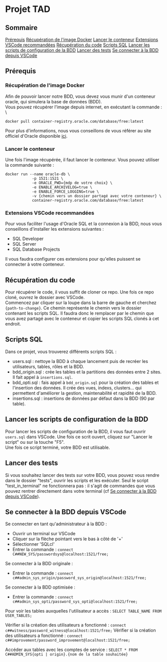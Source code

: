# Projet TAD

## Sommaire
[Prérequis](#prérequis)
[Récupération de l'image Docker]()
[Lancer le conteneur]()
[Extensions VSCode recommandées]()
[Récupération du code]()
[Scripts SQL]()
[Lancer les scripts de configuration de la BDD]()
[Lancer des tests]()
[Se connecter à la BDD depuis VSCode]()


## Prérequis

### Récupération de l'image Docker
Afin de pouvoir lancer notre BDD, vous devez vous munir d'un conteneur oracle, qui simulera la base de données (BDD). \
Vous pouvez récupérer l'image depuis internet, en exécutant la commande : \
```
docker pull container-registry.oracle.com/database/free:latest
```
Pour plus d'informations, nous vous conseillons de vous référer au site officiel d'Oracle disponible [ici](https://www.oracle.com/fr/database/free/get-started/).

### Lancer le conteneur
Une fois l'image récupérée, il faut lancer le conteneur. Vous pouvez utiliser la commande suivante :
```
docker run --name oracle-db \
            -p 1521:1521 \
            -e ORACLE_PWD={mdp de votre choix} \
            -e ENABLE_ARCHIVELOG=true \
            -e ENABLE_FORCE_LOGGING=true \
            -v {chemin vers un dossier partagé avec votre conteneur} \
            container-registry.oracle.com/database/free:latest
```

### Extensions VSCode recommandées
Pour vous faciliter l'usage d'Oracle SQL et la connexion à la BDD, nous vous conseillons d'installer les extensions suivantes :
* SQL Developer
* SQL Server
* SQL Database Projects

Il vous faudra configurer ces extensions pour qu'elles puissent se connecter à votre conteneur.

## Récupération du code
Pour récupérer le code, il vous suffit de cloner ce repo. Une fois ce repo cloné, ouvrez le dossier avec VSCode. \
Commencez par cliquer sur la loupe dans la barre de gauche et cherchez `{path-to-change}`. Ce chemin représente le chemin vers le dossier contenant les scripts SQL.
Il faudra donc le remplacer par le chemin que vous avez partagé avec le conteneur et copier les scripts SQL clonés à cet endroit.


## Scripts SQL
Dans ce projet, vous trouverez différents scripts SQL :
* users.sql : nettoye la BDD à chaque lancement puis de recréer les utilisateurs, tables, rôles et la BDD.
* bdd_origin.sql : crée les tables et la partitions des données entre 2 sites. Il fait appel à `insertions.sql`.
* bdd_opti.sql : fais appel à `bdd_origin.sql` pour la création des tables et l'insertion des données. Il crée des vues, indexs, clusters... qui permettent d'améliorer la gestion, maintenabilité et rapidité de la BDD.
* insertions.sql : insertions de données par défaut dans la BDD (90 par table).


## Lancer les scripts de configuration de la BDD
Pour lancer les scripts de configuration de la BDD, il vous faut ouvrir `users.sql` dans VSCode. Une fois ce scrit ouvert, cliquez sur "Lancer le script" ou sur la touche "F5". \
Une fois ce script terminé, votre BDD est utilisable.


## Lancer des tests
Si vous souhaitez lancer des tests sur votre BDD, vous pouvez vous rendre dans le dossier "tests", ouvrir les scripts et les exécuter. Seul le script "test_in_terminal" ne fonctionnera pas : il s'agit de commandes que vous pouvez rentrer directement dans votre terminal (cf [Se connecter à la BDD depuis VSCode](#se-connecter-à-la-bdd-depuis-vscode)).


## Se connecter à la BDD depuis VSCode

Se connecter en tant qu'administrateur à la BDD :
* Ouvrir un terminal sur VSCode
* Cliquer sur la flèche pointant vers le bas à côté de '+'
* Sélectionner 'SQLcl'
* Entrer la commande : `connect C##NEW_SYS/passwordsys@localhost:1521/free;`

Se connecter à la BDD originale :
* Entrer la commande : `connect c##admin_sys_origin/password_sys_origin@localhost:1521/free;`

Se connecter à la BDD optimisée :
* Entrer la commande : `connect c##admin_sys_opti/password_sys_opti@localhost:1521/free;`

Pour voir les tables auxquelles l'utilisateur a accès : `SELECT TABLE_NAME FROM USER_TABLES;`

Vérifier si la création des utilisateurs a fonctionné : `connect c##witness/password_witness@localhost:1521/free;`
Vérifier si la création des utilisateurs a fonctionné : `connect c##improvement/password_improvement@localhost:1521/free;`

Accéder aux tables avec les comptes de service : `SELECT * FROM C##ADMIN_SYS{opti | origin}.{nom de la table souhaitée}`